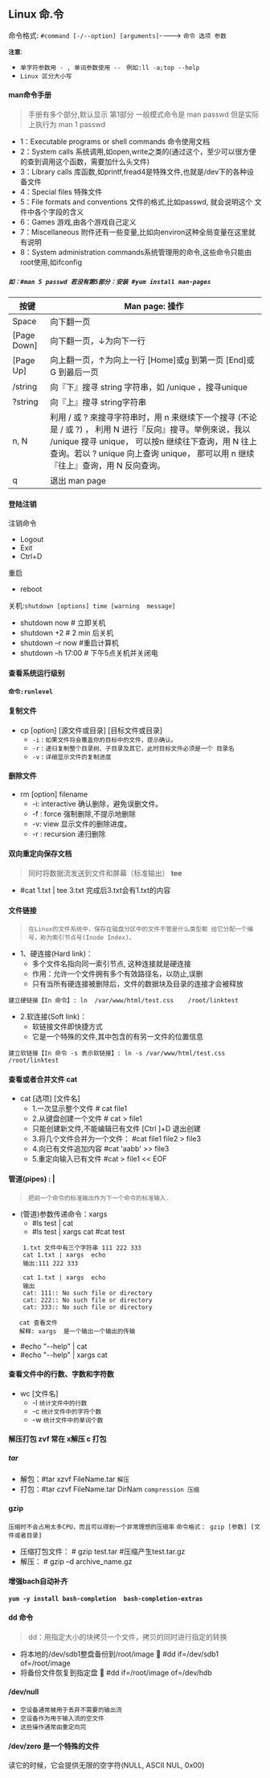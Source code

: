 Linux 命.令
----
命令格式: `#command [-/--option] [arguments]`----> `命令 选项 参数`</br>

**`注意`**:
* `单字符参数用 - , 单词参数使用 -- `  `例如:ll -a;top --help`</br>
* `Linux 区分大小写`
#### man命令手册
> 手册有多个部分,默认显示 第1部分  一般模式命令是 man passwd 但是实际上执行为 man 1 passwd
* 1：Executable programs or shell commands  命令使用文档   
* 2：System calls 系统调用,如open,write之类的(通过这个，至少可以很方便 的查到调用这个函数，需要加什么头文件)  
* 3：Library calls 库函数,如printf,fread4是特殊文件,也就是/dev下的各种设 备文件  
* 4：Special files 特殊文件
* 5：File formats and conventions  文件的格式,比如passwd, 就会说明这个 文件中各个字段的含义  
* 6：Games 游戏,由各个游戏自己定义   
* 7：Miscellaneous 附件还有一些变量,比如向environ这种全局变量在这里就 有说明   
* 8：System administration commands系统管理用的命令,这些命令只能由 root使用,如ifconfig   
##### **`如：#man 5 passwd 若没有第5部分：安装 #yum install man-pages `**

|按键| Man page:  操作 |
|------|-----|
|Space| 向下翻一页 |
|[Page Down]| 向下翻一页，↓为向下一行 |
|[Page Up] |向上翻一页，↑为向上一行 [Home]或g 到第一页 [End]或G 到最后一页 |
|/string| 向『下』搜寻 string 字符串，如 /unique ，搜寻unique |
|?string| 向『上』搜寻 string字符串 |
|n, N| 利用 / 或 ? 來搜寻字符串时，用 n 来继续下一个搜寻 (不论是 / 或 ?) ， 利用 N 进行『反向』搜寻。举例來说，我以 /unique 搜寻 unique， 可以按n 继续往下查询，用 N 往上查询。若以 ? unique 向上查询 unique， 那可以用 n 继续『往上』查询，用 N 反向查询。| 
|q |退出 man page |
#### 登陆注销
注销命令
* Logout
* Exit
* Ctrl+D

重启
* reboot

关机:`shutdown [options] time [warning  message]`
* shutdown now   # 立即关机 
* shutdown +2   # 2 min 后关机
* shutdown –r now  #重启计算机 
* shutdown –h 17:00  # 下午5点关机并关闭电
#### 查看系统运行级别
**`命令:runlevel`**
#### 复制文件
* cp [option] [源文件或目录] [目标文件或目录] 
  * `-i` : `如果文件将会覆盖你的目标中的文件，提示确认。` 
  * `-r` : `递归复制整个目录树、子目录及其它，此时目标文件必须是一个 目录名` 
  * `-v` : `详细显示文件的复制进度`
#### 删除文件
* rm [option]  filename 
  * -i: interactive 确认删除，避免误删文件。
  * -f : force  强制删除,不提示地删除 
  * -v: view  显示文件的删除进度。  
  * -r : recursion 递归删除
#### 双向重定向保存文档 
>  同时将数据流发送到文件和屏幕（标准输出）  **tee**
* #cat 1.txt | tee 3.txt 完成后3.txt会有1.txt的内容
#### 文件链接
> `在Linux的文件系统中，保存在磁盘分区中的文件不管是什么类型都 给它分配一个编号，称为索引节点号(Inode Index)。` 
* 1、硬连接(Hard link)： 
  * 多个文件名指向同一索引节点, 这种连接就是硬连接 
  * 作用：允许一个文件拥有多个有效路径名，以防止‚误删 
  * 只有当所有硬连接被删除后，文件的数据块及目录的连接才会被释放  
```
建立硬链接【In 命令】: ln  /var/www/html/test.css    /root/linktest 
```
* 2.软连接(Soft link)：   
  * 软链接文件即快捷方式 
  * 它是一个特殊的文件,其中包含的有另一文件的位置信息 
```
建立软链接【In 命令 -s 表示软链接】: ln -s /var/www/html/test.css    /root/linktest 
```
#### 查看或者合并文件 cat
* cat [选项] [文件名] 
  * 1.一次显示整个文件   # cat file1 
  * 2.从键盘创建一个文件  # cat > file1      
  * 只能创建新文件,不能编辑已有文件    [Ctrl ]+D 退出创建 
  * 3.将几个文件合并为一个文件：  #cat file1 file2 > file3 
  * 4.向已有文件追加内容  #cat 'aabb' >> file3 
  * 5.重定向输入已有文件  #cat > file1 << EOF 
#### 管道(pipes) :  | 
> `把前一个命令的标准输出作为下一个命令的标准输入. `
* (管道)参数传递命令：xargs 
  * #ls test | cat 
  * #ls test | xargs cat  #cat test  
```
    1.txt 文件中有三个字符串 111 222 333 
    cat 1.txt | xargs  echo 
    输出:111 222 333 

    cat 1.txt | xargs  echo 
    输出
    cat: 111:: No such file or directory
    cat: 222:: No such file or directory
    cat: 333:: No such file or directory

   cat 查看文件
   解释: xargs  是一个输出一个输出的传输
```
* #echo "--help" | cat 
* #echo "--help" | xargs cat
#### 查看文件中的行数、字数和字符数 
* wc  [文件名] 
  * -l   `统计文件中的行数 `
  * -c   `统计文件中的字符个数` 
  * -w   `统计文件中的单词个数` 
#### 解压打包 zvf 常在 x解压 c 打包
##### tar
* 解包：#tar xzvf FileName.tar `解压`
* 打包：#tar czvf FileName.tar DirNam  `compression 压缩`
#### gzip
`压缩时不会占用太多CPU，而且可以得到一个非常理想的压缩率`
`命令格式： gzip [参数] [文件或者目录]`
* 压缩打包文件： # gzip test.tar  #压缩产生test.tar.gz 
* 解压：  # gzip –d archive_name.gz
#### 增强bach自动补齐
**`yum -y install bash-completion  bash-completion-extras`**
#### dd 命令 
> dd：用指定大小的块拷贝一个文件，拷贝的同时进行指定的转换 
* 将本地的/dev/sdb1整盘备份到/root/image  #dd if=/dev/sdb1 of=/root/image 
* 将备份文件恢复到指定盘  #dd if=/root/image of=/dev/hdb
#### /dev/null 
* `空设备通常被用于丢弃不需要的输出流`
* `空设备作为用于输入流的空文件` 
* `这些操作通常由重定向完`
####  /dev/zero 是一个特殊的文件
读它的时候，它会提供无限的空字符(NULL, ASCII NUL, 0x00) 
